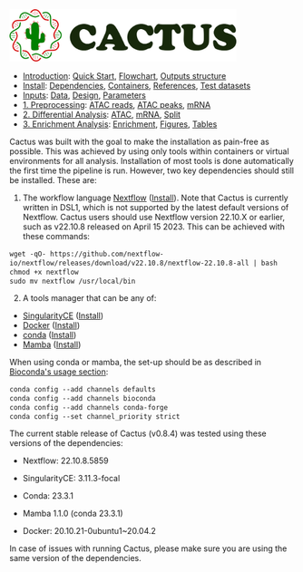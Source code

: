 
<img src="/docs/images/logo_cactus.png" width="400" />

* [Introduction](/README.md): [Quick Start](/docs/1_Intro/Quick_start.md), [Flowchart](/docs/1_Intro/Flowchart.md), [Outputs structure](/docs/1_Intro/Outputs_structure.md)
* [Install](/docs/2_Install/2_Install.md): [Dependencies](/docs/2_Install/Dependencies.md), [Containers](/docs/2_Install/Containers.md), [References](/docs/2_Install/References.md), [Test datasets](/docs/2_Install/Test_datasets.md)
* [Inputs](/docs/3_Inputs/3_Inputs.md): [Data](/docs/3_Inputs/Data.md), [Design](/docs/3_Inputs/Design.md), [Parameters](/docs/3_Inputs/Parameters.md)
* [1. Preprocessing](/docs/4_Prepro/4_Prepro.md): [ATAC reads](/docs/4_Prepro/ATAC_reads.md), [ATAC peaks](/docs/4_Prepro/ATAC_peaks.md), [mRNA](/docs/4_Prepro/mRNA.md)
* [2. Differential Analysis](/docs/5_DA/5_DA.md): [ATAC](/docs/5_DA/DA_ATAC.md), [mRNA](/docs/5_DA/DA_mRNA.md), [Split](/docs/5_DA/Split.md)
* [3. Enrichment Analysis](/docs/6_Enrich/6_Enrich.md): [Enrichment](/docs/6_Enrich/Enrichment.md), [Figures](/docs/6_Enrich/Figures.md), [Tables](/docs/6_Enrich/Tables.md)

[](END_OF_MENU)


Cactus was built with the goal to make the installation as pain-free as possible. This was achieved by using only tools within containers or virtual environments for all analysis. Installation of most tools is done automatically the first time the pipeline is run. However, two key dependencies should still be installed. These are:

1. The workflow language [Nextflow](https://doi.org/10.1038/nbt.3820) ([Install](https://www.nextflow.io/docs/latest/getstarted.html#installation)).
Note that Cactus is currently written in DSL1, which is not supported by the latest default versions of Nextflow. Cactus users should use Nextflow version 22.10.X or earlier, such as v22.10.8 released on April 15 2023. This can be achieved with these commands:

```
wget -qO- https://github.com/nextflow-io/nextflow/releases/download/v22.10.8/nextflow-22.10.8-all | bash
chmod +x nextflow
sudo mv nextflow /usr/local/bin
```

2. A tools manager that can be any of:
 - [SingularityCE](https://doi.org/10.1371/journal.pone.0177459) ([Install](https://docs.sylabs.io/guides/latest/admin-guide/installation.html))
 - [Docker](https://dl.acm.org/doi/10.5555/2600239.2600241) ([Install](https://docs.docker.com/get-docker/))
 - [conda](https://docs.anaconda.com/anaconda/reference/release-notes/) ([Install](https://docs.conda.io/projects/conda/en/latest/user-guide/install/index.html))
 - [Mamba](https://medium.com/@QuantStack/open-software-packaging-for-science-61cecee7fc23) ([Install](https://mamba.readthedocs.io/en/latest/installation.html))

When using conda or mamba, the set-up should be as described in [Bioconda's usage section](https://bioconda.github.io/#usage):
```
conda config --add channels defaults
conda config --add channels bioconda
conda config --add channels conda-forge
conda config --set channel_priority strict
```


The current stable release of Cactus (v0.8.4) was tested using these versions of the dependencies:
  - Nextflow: 22.10.8.5859
  
  - SingularityCE: 3.11.3-focal
  - Conda: 23.3.1
  - Mamba 1.1.0 (conda 23.3.1)
  - Docker: 20.10.21-0ubuntu1~20.04.2

In case of issues with running Cactus, please make sure you are using the same version of the dependencies.

